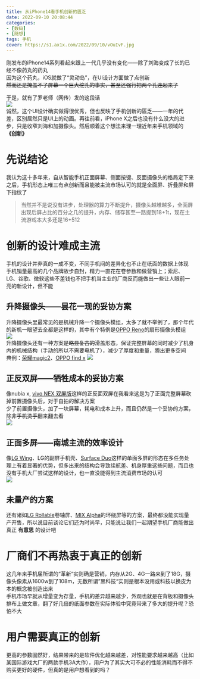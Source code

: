 ```yaml
---
title: 从iPhone14看手机创新的匮乏
date: 2022-09-10 20:08:44
categories: 
- [数码]
- [随想]
tags: 手机
cover: https://s1.ax1x.com/2022/09/10/vOuIvF.jpg
---
```

刚发布的iPhone14系列看起来跟上一代几乎没有变化——除了刘海变成了长的已经不像药丸的药丸  
因为这个药丸，iOS就做了“灵动岛”，在UI设计方面做了点创新  
~~然而还是掩盖不了屏幕一个巨大挖孔的事实，甚至还强行把两个孔连起来了~~  

<!-- more -->

于是，就有了罗老师（网传）发的这段话  
![](https://s1.ax1x.com/2022/09/11/vO8qyV.jpg)  
诚然，这个UI设计确实做得很优秀，但也反映了手机创新的匮乏——一年的代差，区别居然只是UI上的动画。再往前看，iPhone X之后也没有什么没大的进步，只是收窄刘海和加摄像头。然后顺着这个想法来理一理近年来手机领域的 **《创新》**

# 先说结论
我认为这十多年来，自从智能手机正面屏幕、侧面按键、反面摄像头的格局定下来之后，手机形态上唯三有点创新而且能被主流市场认可的就是全面屏、折叠屏和屏下指纹了  
> 当然并不是说没有进步，处理器的算力不断提升，摄像头越堆越多，全面屏出现后屏占比的百分之几的提升，内存、储存甚至一路提到18+1t，现在主流游戏本大多还是16+512

# 创新的设计难成主流
手机的设计并非真的一成不变，不同手机间的差异化也不止在纸面的数据上体现  
手机销量最高的几个品牌故步自封，精力一直花在卷参数和做营销上；索尼、LG、谷歌、微软这些不差钱也不把手机当主业的厂商反而能做出一些让人眼前一亮的新设计，但不能

## 升降摄像头——昙花一现的妥协方案
升降摄像头里最常见的是机械升降一个摄像头模组，太多了就不举例了，那个年代的新机一眼望去全都是这样的，其中有个特例是[OPPO Reno](https://www.oppo.com/en/smartphones/series-reno/reno/)的扇形摄像头模组  
![](https://s1.ax1x.com/2022/09/11/vOWNlt.png)  
升降摄像头还有一种方案是~~略显复古的~~滑盖形态，保证完整屏幕的同时减少了机身内的机械结构（手动的所以不需要电机了），减少了厚度和重量，腾出更多空间  
典例：[荣耀magic2](https://www.hihonor.com/ca/blog/honor-magic-2-first-looks-of-the-upcoming-honor-phone/)、[OPPO find x](https://www.oppo.com/en/smartphones/series-find-x/find-x/)
![](https://s1.ax1x.com/2022/09/11/vOfP1I.png)

## 正反双屏——牺牲成本的妥协方案
像nubia x, [vivo NEX 双屏版](https://www.vivo.com/vivo/nexdualdisplay/)这样的正反面双屏在我看来这是为了正面完整屏幕砍掉前置摄像头后，对于自拍的解决方案  
少了前置摄像头，加了一块屏幕，耗电和成本上升，而且仍然是一个妥协的方案，除非~~手机烫手~~翻来翻去看  
![](https://s1.ax1x.com/2022/09/11/vOhmqK.png)

## 正面多屏——南城主流的效率设计
像[LG Wing](https://www.lg.com/global/lgwing)、LG的副屏手机壳、[Surface Duo](https://www.microsoft.com/en-us/surface/devices/surface-duo#overview)这样的单面多屏的形态在多任务处理上有着显著的优势，但多出来的结构会导致续航差、机身厚重这些问题，而且也没有手机大厂尝试这样的设计，也一直没能得到主流消费市场的认可  
![](https://s1.ax1x.com/2022/09/11/vO4yfH.png)

## 未量产的方案
还有诸如[LG Rollable](https://www.theverge.com/2022/7/12/23205814/lg-rollable-phone-video-leak)卷轴屏、[MIX Alpha](https://www.mi.com/mixalpha)的环绕屏等的方案，最终都没能实现量产开售，所以说目前谈论它们还为时尚早，只能说让我们一起期望手机厂商能做出真正 **有意思** 的设计吧

# 厂商们不再热衷于真正的创新
这几年来手机届所谓的“革新“实则确是营销，内存从2G、4G一路来到了18G，摄像头像素从1600w到了108m，无数所谓”黑科技“实则是根本没用或科技以换皮为本的概念被创造出来  
手机市场早就从增量变为存量，手机的差异越来越少，外观也就是在背板和摄像头排布上做文章，翻了好几倍的纸面参数在实际体验中究竟带来了多大的提升呢？恐怕不大  

# 用户需要真正的创新
更高的参数固然好，结果带来的是软件优化越来越差，对性能要求越来越高（比如某国际游戏大厂的两款手机3A大作），用户为了其实大可不必的性能消耗而不得不购买更好的硬件，但真的是用户想看到的吗？